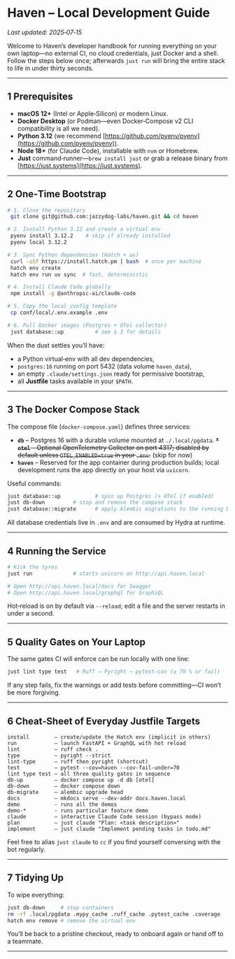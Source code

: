 # Haven – Local Development Guide

*Last updated: 2025‑07‑15*

Welcome to Haven’s developer handbook for running everything on your own laptop—no external CI, no cloud credentials, just Docker and a shell.  Follow the steps below once; afterwards `just run` will bring the entire stack to life in under thirty seconds.

---

## 1  Prerequisites

* **macOS 12+** (Intel or Apple‑Silicon) or modern Linux.
* **Docker Desktop** (or Podman—even Docker‑Compose v2 CLI compatibility is all we need).
* **Python 3.12** (we recommend [https://github.com/pyenv/pyenv](https://github.com/pyenv/pyenv)).
* **Node 18+** (for Claude Code), installable with `nvm` or Homebrew.
* **Just** command‑runner—`brew install just` or grab a release binary from [https://just.systems](https://just.systems).

---

## 2  One‑Time Bootstrap

```bash
# 1. Clone the repository
 git clone git@github.com:jazzydog-labs/haven.git && cd haven

# 2. Install Python 3.12 and create a virtual env
 pyenv install 3.12.2    # skip if already installed
 pyenv local 3.12.2

# 3. Sync Python dependencies (Hatch + uv)
 curl -sSf https://install.hatch.pm | bash  # once per machine
 hatch env create
 hatch env run uv sync  # fast, deterministic

# 4. Install Claude Code globally
 npm install -g @anthropic-ai/claude-code

# 5. Copy the local config template
 cp conf/local/.env.example .env

# 6. Pull Docker images (Postgres + OTel collector)
 just database::up          # see § 3 for details
```

When the dust settles you’ll have:

* a Python virtual‑env with all dev dependencies,
* `postgres:16` running on port 5432 (data volume `haven_data`),
* an empty `.claude/settings.json` ready for permissive bootstrap,
* all **Justfile** tasks available in your `$PATH`.

---

## 3  The Docker Compose Stack

The compose file (`docker-compose.yaml`) defines three services:

* **`db`** – Postgres 16 with a durable volume mounted at `./.local/pgdata`.
~~* **`otel`** – Optional OpenTelemetry Collector on port 4317; disabled by default unless `OTEL_ENABLED=true` in your `.env`.~~ (skip for now)
* **`haven`** – Reserved for the app container during production builds; local development runs the app directly on your host via `uvicorn`.

Useful commands:

```bash
just database::up           # spin up Postgres (+ OTel if enabled)
just db-down         # stop and remove the compose stack
just database::migrate      # apply Alembic migrations to the running DB
```

All database credentials live in `.env` and are consumed by Hydra at runtime.

---

## 4  Running the Service

```bash
# Kick the tyres
just run             # starts uvicorn on http://api.haven.local

# Open http://api.haven.local/docs for Swagger
# Open http://api.haven.local/graphql for GraphiQL
```

Hot‑reload is on by default via `--reload`; edit a file and the server restarts in under a second.

---

## 5  Quality Gates on Your Laptop

The same gates CI will enforce can be run locally with one line:

```bash
just lint type test   # Ruff → Pyright → pytest‑cov (≥ 70 % or fail)
```

If any step fails, fix the warnings or add tests before committing—CI won’t be more forgiving.

---

## 6  Cheat‑Sheet of Everyday **Justfile** Targets

```text
install        – create/update the Hatch env (implicit in others)
run            – launch FastAPI + GraphQL with hot reload
lint           – ruff check .
type           – pyright --strict
lint-type      – ruff then pyright (shortcut)
test           – pytest --cov=haven --cov-fail-under=70
lint type test – all three quality gates in sequence
db-up          – docker compose up -d db [otel]
db-down        – docker compose down
db-migrate     – alembic upgrade head
docs           – mkdocs serve --dev-addr docs.haven.local
demo           - runs all the demos
demo-*         - runs particular feature demo
claude         – interactive Claude Code session (bypass mode)
plan           – just claude "Plan: <task description>"
implement      – just claude "Implement pending tasks in todo.md"
```

Feel free to alias `just claude` to `cc` if you find yourself conversing with the bot regularly.

---

## 7  Tidying Up

To wipe everything:

```bash
just db-down     # stop containers
rm -rf .local/pgdata .mypy_cache .ruff_cache .pytest_cache .coverage
hatch env remove # remove the virtual env
```

You’ll be back to a pristine checkout, ready to onboard again or hand off to a teammate.

---